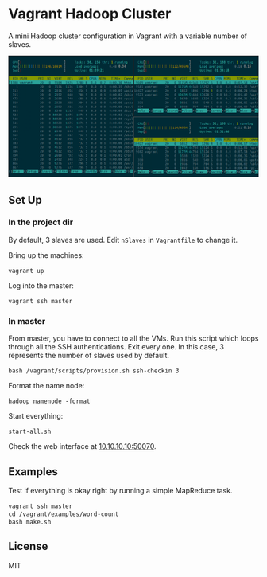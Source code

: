# Vagrant Hadoop Cluster

A mini Hadoop cluster configuration in Vagrant with a variable number of slaves.

![Vagrant Hadoop cluster](screenshot.png)

## Set Up

### In the project dir

By default, 3 slaves are used. Edit `nSlaves` in `Vagrantfile` to change it.

Bring up the machines:

    vagrant up

Log into the master:

    vagrant ssh master

### In master

From master, you have to connect to all the VMs. Run this script which loops
through all the SSH authentications. Exit every one. In this case, 3 represents
the number of slaves used by default.

    bash /vagrant/scripts/provision.sh ssh-checkin 3

Format the name node:

    hadoop namenode -format

Start everything:

    start-all.sh

Check the web interface at [10.10.10.10:50070](http://10.10.10.10:50070).

## Examples

Test if everything is okay right by running a simple MapReduce task.

    vagrant ssh master
    cd /vagrant/examples/word-count
    bash make.sh

## License

MIT
